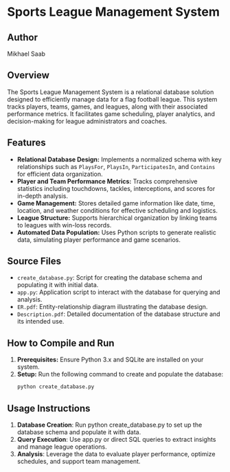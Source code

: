 # Sports League Management System

## Author
Mikhael Saab

## Overview
The Sports League Management System is a relational database solution designed to efficiently manage data for a flag football league. This system tracks players, teams, games, and leagues, along with their associated performance metrics. It facilitates game scheduling, player analytics, and decision-making for league administrators and coaches.

## Features
- **Relational Database Design:** Implements a normalized schema with key relationships such as `PlaysFor`, `PlaysIn`, `ParticipatesIn`, and `Contains` for efficient data organization.
- **Player and Team Performance Metrics:** Tracks comprehensive statistics including touchdowns, tackles, interceptions, and scores for in-depth analysis.
- **Game Management:** Stores detailed game information like date, time, location, and weather conditions for effective scheduling and logistics.
- **League Structure:** Supports hierarchical organization by linking teams to leagues with win-loss records.
- **Automated Data Population:** Uses Python scripts to generate realistic data, simulating player performance and game scenarios.

## Source Files
- `create_database.py`: Script for creating the database schema and populating it with initial data.
- `app.py`: Application script to interact with the database for querying and analysis.
- `ER.pdf`: Entity-relationship diagram illustrating the database design.
- `Description.pdf`: Detailed documentation of the database structure and its intended use.

## How to Compile and Run
1. **Prerequisites:** Ensure Python 3.x and SQLite are installed on your system.
2. **Setup:** Run the following command to create and populate the database:
   ```bash
   python create_database.py

## Usage Instructions
1. **Database Creation**: Run python create_database.py to set up the database schema and populate it with data.
2. **Query Execution**: Use app.py or direct SQL queries to extract insights and manage league operations.
3. **Analysis**: Leverage the data to evaluate player performance, optimize schedules, and support team management.